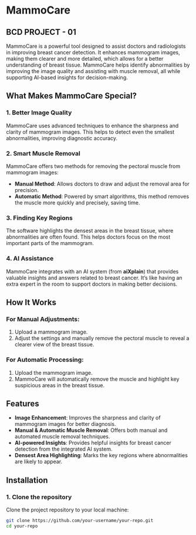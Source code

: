 # MammoCare
## BCD PROJECT - 01
MammoCare is a powerful tool designed to assist doctors and radiologists in improving breast cancer detection. It enhances mammogram images, making them clearer and more detailed, which allows for a better understanding of breast tissue. MammoCare helps identify abnormalities by improving the image quality and assisting with muscle removal, all while supporting AI-based insights for decision-making.

## What Makes MammoCare Special?

### 1. **Better Image Quality**
MammoCare uses advanced techniques to enhance the sharpness and clarity of mammogram images. This helps to detect even the smallest abnormalities, improving diagnostic accuracy.

### 2. **Smart Muscle Removal**
MammoCare offers two methods for removing the pectoral muscle from mammogram images:
- **Manual Method**: Allows doctors to draw and adjust the removal area for precision.
- **Automatic Method**: Powered by smart algorithms, this method removes the muscle more quickly and precisely, saving time.

### 3. **Finding Key Regions**
The software highlights the densest areas in the breast tissue, where abnormalities are often found. This helps doctors focus on the most important parts of the mammogram.

### 4. **AI Assistance**
MammoCare integrates with an AI system (from **aiXplain**) that provides valuable insights and answers related to breast cancer. It’s like having an extra expert in the room to support doctors in making better decisions.

## How It Works

### For Manual Adjustments:
1. Upload a mammogram image.
2. Adjust the settings and manually remove the pectoral muscle to reveal a clearer view of the breast tissue.

### For Automatic Processing:
1. Upload the mammogram image.
2. MammoCare will automatically remove the muscle and highlight key suspicious areas in the breast tissue.

## Features
- **Image Enhancement**: Improves the sharpness and clarity of mammogram images for better diagnosis.
- **Manual & Automatic Muscle Removal**: Offers both manual and automated muscle removal techniques.
- **AI-powered Insights**: Provides helpful insights for breast cancer detection from the integrated AI system.
- **Densest Area Highlighting**: Marks the key regions where abnormalities are likely to appear.

## Installation

### 1. Clone the repository
Clone the project repository to your local machine:

```bash
git clone https://github.com/your-username/your-repo.git
cd your-repo

